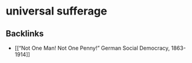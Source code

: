 # universal sufferage



## Backlinks

-   [[&ldquo;Not One Man! Not One Penny!&rdquo; German Social Democracy, 1863-1914]]
